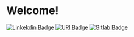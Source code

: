 # Welcome!

[![Linkekdin Badge](https://img.shields.io/badge/Linkedin-%6E8B3Dcc?style=for-the-badge&logo=Linkedin&logoColor=blue&link=https://www.linkedin.com/in/gabrieldasilvabiche/)](https://www.linkedin.com/in/gabrieldasilvabiche/)
[![URI Badge](https://img.shields.io/badge/-beecrowd-548B54cc?style=for-the-badge)](https://www.beecrowd.com.br/judge/pt/profile/379756)
[![Gitlab Badge](https://img.shields.io/badge/Gitlab-%6E8B3Dcc?style=for-the-badge&logo=gitlab&link=https://gitlab.com/gabrielsbiche)](https://gitlab.com/gabrielsbiche)
